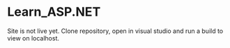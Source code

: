 # Learn_ASP.NET
Site is not live yet. Clone repository, open in visual studio and run a build to view on localhost. 
